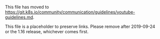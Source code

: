 This file has moved to https://git.k8s.io/community/communication/guidelines/youtube-guidelines.md.

This file is a placeholder to preserve links. Please remove after 2019-09-24 or the 1.16 release, whichever comes first.
